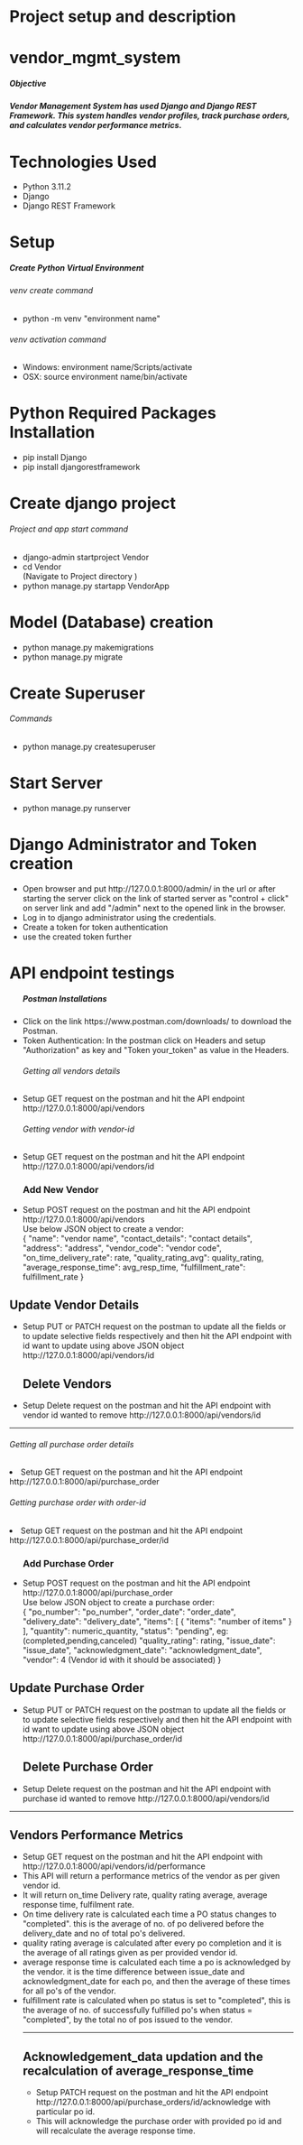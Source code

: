 <h1>Project setup and description</h1>

# vendor_mgmt_system

<h5>Objective<h5>
Vendor Management System has used Django and Django REST Framework. This system handles vendor profiles, track purchase orders, and calculates vendor performance metrics.

# Technologies Used

<ul>
<li>Python 3.11.2</li>
<li>Django</li>
<li>Django REST Framework</li>
</ul>

# Setup

<h5>Create Python Virtual Environment</h5>
<h6>venv create command</h6>
<ul>
<li> python -m venv "environment name"</li>
</ul>
<h6>venv activation command</h6>
<ul>
<li> Windows: environment name/Scripts/activate </li>
<li> OSX: source environment name/bin/activate </li>
</ul>

# Python Required Packages Installation

<ul>
<li>pip install Django</li>
<li>pip install djangorestframework</li>
</ul>

# Create django project

<h6>Project and app start command</h6>
<ul>
<li>django-admin startproject Vendor</li>
<li> cd Vendor </li>  (Navigate to Project directory )
<li>python manage.py startapp VendorApp</li>
</ul>

# Model (Database) creation

<ul>
<li>python manage.py makemigrations</li>
<li>python manage.py migrate</li>
</ul>

# Create Superuser

<h6>Commands</h6>
<ul>
<li>python manage.py createsuperuser</li>
</ul>

# Start Server

<ul><li>python manage.py runserver</li></ul>

# Django Administrator and Token creation

<ul>
<li>Open browser and put http://127.0.0.1:8000/admin/ in the url or after starting the server click on the link of started server as "control + click" on server link and add "/admin" next to the opened link in the browser.</li>
<li>Log in to django administrator using the credentials.</li>
<li>Create a token for token authentication</li>
<li>use the created token further</li>
</ul>

# API endpoint testings

<ul>
<h5>Postman Installations</h5>
<li>Click on the link https://www.postman.com/downloads/ to download the Postman.</li>
<li>Token Authentication: In the postman click on Headers and setup "Authorization" as key and "Token your_token" as value in the Headers.</li>
<h6>Getting all vendors details</h6>
<li>Setup GET request on the postman and hit the API endpoint http://127.0.0.1:8000/api/vendors</li>
<h6>Getting vendor with vendor-id</h6>
<li>Setup GET request on the postman and hit the API endpoint http://127.0.0.1:8000/api/vendors/id</li>
</ul>
<ul>
<h3>Add New Vendor</h3>
<li>Setup POST request on the postman and hit the API endpoint http://127.0.0.1:8000/api/vendors<br>
Use below JSON object to create a vendor:<br>
{
    "name": "vendor name",
    "contact_details": "contact details",
    "address": "address",
    "vendor_code": "vendor code",
    "on_time_delivery_rate": rate,
    "quality_rating_avg": quality_rating,
    "average_response_time": avg_resp_time,
    "fulfillment_rate": fulfillment_rate
}
</li>
</ul>
<h2>Update Vendor Details </h2>
<ul>
<li>Setup PUT or PATCH request on the postman to update all the fields or to update selective fields respectively and then hit the API endpoint with id want to update using above JSON object http://127.0.0.1:8000/api/vendors/id</li>
<h2>Delete Vendors</h2>
<li>Setup Delete request on the postman and hit the API endpoint with vendor id wanted to remove http://127.0.0.1:8000/api/vendors/id
</li>
</ul>
<hr>

<h6>Getting all purchase order details</h6>
<li>Setup GET request on the postman and hit the API endpoint http://127.0.0.1:8000/api/purchase_order</li>
<h6>Getting purchase order with order-id</h6>
<li>Setup GET request on the postman and hit the API endpoint http://127.0.0.1:8000/api/purchase_order/id</li>
</ul>
<ul>
<h3>Add Purchase Order</h3>
<li>Setup POST request on the postman and hit the API endpoint http://127.0.0.1:8000/api/purchase_order<br>
Use below JSON object to create a purchase order:<br>
{
    "po_number": "po_number",
    "order_date": "order_date",
    "delivery_date": "delivery_date",
    "items": [
        {
            "items": "number of items"
        }
    ],
    "quantity": numeric_quantity,
    "status": "pending",             eg:(completed,pending,canceled)
    "quality_rating": rating,
    "issue_date": "issue_date",
    "acknowledgment_date": "acknowledgment_date",
    "vendor": 4                      (Vendor id with it should be associated)
}
</li>
</ul>
<h2>Update Purchase Order</h2>
<ul>
<li>Setup PUT or PATCH request on the postman to update all the fields or to update selective fields respectively and then hit the API endpoint with id want to update using above JSON object http://127.0.0.1:8000/api/purchase_order/id
</li>
<h2>Delete Purchase Order</h2>
<li>Setup Delete request on the postman and hit the API endpoint with purchase id wanted to remove http://127.0.0.1:8000/api/vendors/id
</li>
</ul>
<hr>

<h2>Vendors Performance Metrics</h2>
<ul>
<li>Setup GET request on the postman and hit the API endpoint with http://127.0.0.1:8000/api/vendors/id/performance</li>
<li>This API will return a performance metrics of the vendor as per given vendor id.</li>
<li>It will return on_time Delivery rate, quality rating average, average response time, fulfilment rate.</li>
<li>On time delivery rate is calculated each time a PO status changes to "completed". this is the average of no. of po delivered before the delivery_date and no of total po's delivered.</li>
<li>quality rating average is calculated after every po completion and it is the average of all ratings given as per provided vendor id.</li>
<li>average response time is calculated each time a po is acknowledged by the vendor. it is the time difference between issue_date and acknowledgment_date for each po, and then the average of these times for all po's of the vendor.</li>
<li>fulfillment rate is calculated when po status is set to "completed", this is the average of no. of successfully fulfilled po's when status = "completed", by the total no of pos issued to the vendor.</li>
<hr>

<h2>Acknowledgement_data updation and the recalculation of average_response_time</h2>
<ul>
<li>Setup PATCH request on the postman and hit the API endpoint http://127.0.0.1:8000/api/purchase_orders/id/acknowledge with particular po id.</li>
<li>This will acknowledge the purchase order with provided po id and will recalculate the average response time.</li>
</ul>
